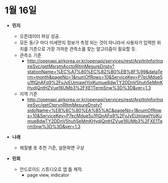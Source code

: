 # 1월 16일
* __민지__

  * 오픈데이터 파싱 성공.
  * 모든 동/구 마다 미세먼지 정보가 측정 되는 것이 아니라서 사용자가 입력한 위치를 기준으로 가장 가까운 관측소를 찾는 알고리즘이 필요할 듯.
  * 관측소 기준
    * http://openapi.airkorea.or.kr/openapi/services/rest/ArpltnInforInqireSvc/getMsrstnAcctoRltmMesureDnsty?stationName=%EC%A7%80%EC%82%B0%EB%8F%99&dataTerm=month&pageNo=1&numOfRows=10&ServiceKey=P7ecMdue5u1fIQnAFq9%2FvJyEUmiawIYoiKumue8dwTY2DDnV5huh5eMmKHydjQntHZVue16UMb3%2FXE1TermSnw%3D%3D&ver=1.3
  * 지역 기준
    * http://openapi.airkorea.or.kr/openapi/services/rest/ArpltnInforInqireSvc/getCtprvnRltmMesureDnsty?sidoName=%EB%8C%80%EA%B5%AC&pageNo=1&numOfRows=10&ServiceKey=P7ecMdue5u1fIQnAFq9%2FvJyEUmiawIYoiKumue8dwTY2DDnV5huh5eMmKHydjQntHZVue16UMb3%2FXE1TermSnw%3D%3D&ver=1.3
  
* __나래__
  * 체질별 옷 추천 기준, 설문화면 구상
 
* __민희__
  * 안드로이드 스튜디오로 앱 틀 제작.
    * page view, indicator
